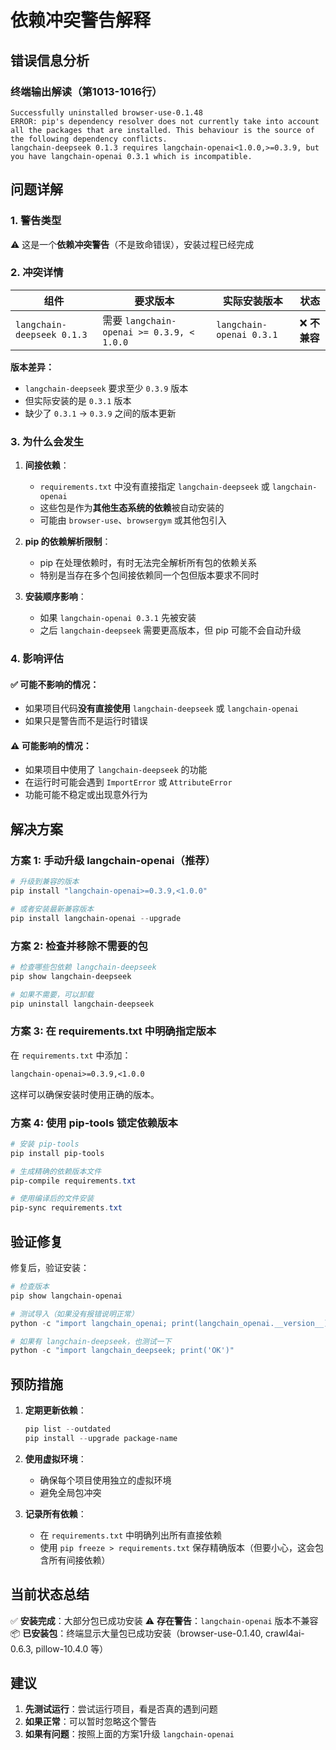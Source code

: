 # 依赖冲突警告解释

## 错误信息分析

### 终端输出解读（第1013-1016行）

```
Successfully uninstalled browser-use-0.1.48
ERROR: pip's dependency resolver does not currently take into account all the packages that are installed. This behaviour is the source of the following dependency conflicts.
langchain-deepseek 0.1.3 requires langchain-openai<1.0.0,>=0.3.9, but you have langchain-openai 0.3.1 which is incompatible.
```

## 问题详解

### 1. **警告类型**
⚠️ 这是一个**依赖冲突警告**（不是致命错误），安装过程已经完成

### 2. **冲突详情**

| 组件 | 要求版本 | 实际安装版本 | 状态 |
|------|---------|------------|------|
| `langchain-deepseek 0.1.3` | 需要 `langchain-openai >= 0.3.9, < 1.0.0` | `langchain-openai 0.3.1` | ❌ **不兼容** |

**版本差异：**
- `langchain-deepseek` 要求至少 `0.3.9` 版本
- 但实际安装的是 `0.3.1` 版本
- 缺少了 `0.3.1` → `0.3.9` 之间的版本更新

### 3. **为什么会发生**

1. **间接依赖**：
   - `requirements.txt` 中没有直接指定 `langchain-deepseek` 或 `langchain-openai`
   - 这些包是作为**其他生态系统的依赖**被自动安装的
   - 可能由 `browser-use`、`browsergym` 或其他包引入

2. **pip 的依赖解析限制**：
   - pip 在处理依赖时，有时无法完全解析所有包的依赖关系
   - 特别是当存在多个包间接依赖同一个包但版本要求不同时

3. **安装顺序影响**：
   - 如果 `langchain-openai 0.3.1` 先被安装
   - 之后 `langchain-deepseek` 需要更高版本，但 pip 可能不会自动升级

### 4. **影响评估**

#### ✅ 可能不影响的情况：
- 如果项目代码**没有直接使用** `langchain-deepseek` 或 `langchain-openai`
- 如果只是警告而不是运行时错误

#### ⚠️ 可能影响的情况：
- 如果项目中使用了 `langchain-deepseek` 的功能
- 在运行时可能会遇到 `ImportError` 或 `AttributeError`
- 功能可能不稳定或出现意外行为

## 解决方案

### 方案 1: 手动升级 langchain-openai（推荐）

```powershell
# 升级到兼容的版本
pip install "langchain-openai>=0.3.9,<1.0.0"

# 或者安装最新兼容版本
pip install langchain-openai --upgrade
```

### 方案 2: 检查并移除不需要的包

```powershell
# 检查哪些包依赖 langchain-deepseek
pip show langchain-deepseek

# 如果不需要，可以卸载
pip uninstall langchain-deepseek
```

### 方案 3: 在 requirements.txt 中明确指定版本

在 `requirements.txt` 中添加：

```txt
langchain-openai>=0.3.9,<1.0.0
```

这样可以确保安装时使用正确的版本。

### 方案 4: 使用 pip-tools 锁定依赖版本

```powershell
# 安装 pip-tools
pip install pip-tools

# 生成精确的依赖版本文件
pip-compile requirements.txt

# 使用编译后的文件安装
pip-sync requirements.txt
```

## 验证修复

修复后，验证安装：

```powershell
# 检查版本
pip show langchain-openai

# 测试导入（如果没有报错说明正常）
python -c "import langchain_openai; print(langchain_openai.__version__)"

# 如果有 langchain-deepseek，也测试一下
python -c "import langchain_deepseek; print('OK')"
```

## 预防措施

1. **定期更新依赖**：
   ```powershell
   pip list --outdated
   pip install --upgrade package-name
   ```

2. **使用虚拟环境**：
   - 确保每个项目使用独立的虚拟环境
   - 避免全局包冲突

3. **记录所有依赖**：
   - 在 `requirements.txt` 中明确列出所有直接依赖
   - 使用 `pip freeze > requirements.txt` 保存精确版本（但要小心，这会包含所有间接依赖）

## 当前状态总结

✅ **安装完成**：大部分包已成功安装
⚠️ **存在警告**：`langchain-openai` 版本不兼容
📦 **已安装包**：终端显示大量包已成功安装（browser-use-0.1.40, crawl4ai-0.6.3, pillow-10.4.0 等）

## 建议

1. **先测试运行**：尝试运行项目，看是否真的遇到问题
2. **如果正常**：可以暂时忽略这个警告
3. **如果有问题**：按照上面的方案1升级 `langchain-openai`

